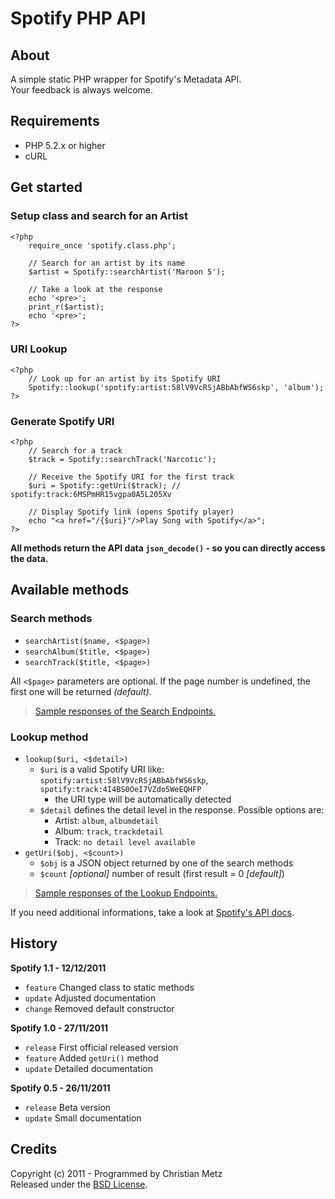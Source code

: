 # Spotify PHP API #

## About ##

A simple static PHP wrapper for Spotify's Metadata API.  
Your feedback is always welcome.

## Requirements ##

- PHP 5.2.x or higher
- cURL

## Get started ##

### Setup class and search for an Artist ###

    <?php
        require_once 'spotify.class.php';
        
        // Search for an artist by its name
        $artist = Spotify::searchArtist('Maroon 5');
        
        // Take a look at the response
        echo '<pre>';
        print_r($artist);
        echo '<pre>';
    ?>

### URI Lookup ###

    <?php
        // Look up for an artist by its Spotify URI
        Spotify::lookup('spotify:artist:58lV9VcRSjABbAbfWS6skp', 'album');
    ?>

### Generate Spotify URI ###

    <?php
        // Search for a track
        $track = Spotify::searchTrack('Narcotic');
        
        // Receive the Spotify URI for the first track
        $uri = Spotify::getUri($track); // spotify:track:6MSPmHR15vgpa0A5L205Xv
        
        // Display Spotify link (opens Spotify player)
        echo "<a href="/{$uri}"/>Play Song with Spotify</a>";
    ?>

**All methods return the API data `json_decode()` - so you can directly access the data.**

## Available methods ##

### Search methods ###

- `searchArtist($name, <$page>)`
- `searchAlbum($title, <$page>)`
- `searchTrack($title, <$page>)`

All `<$page>` parameters are optional. If the page number is undefined, the first one will be returned *(default)*.

> [Sample responses of the Search Endpoints.](https://github.com/cosenary/Spotify-PHP-API/wiki/Search-endpoints)

### Lookup method ###

- `lookup($uri, <$detail>)`
  - `$uri` is a valid Spotify URI like: `spotify:artist:58lV9VcRSjABbAbfWS6skp`, `spotify:track:4I4BS0OeI7VZdo5WeEQHFP`
     - the URI type will be automatically detected
  - `$detail` defines the detail level in the response. Possible options are:
     - Artist: `album`, `albumdetail`
     - Album: `track`, `trackdetail`
     - Track: `no detail level available`
- `getUri($obj, <$count>)`
  - `$obj` is a JSON object returned by one of the search methods
  - `$count` *[optional]* number of result (first result = 0 *[default]*)

> [Sample responses of the Lookup Endpoints.](https://github.com/cosenary/Spotify-PHP-API/wiki/Lookup-endpoints)

If you need additional informations, take a look at [Spotify's API docs](http://developer.spotify.com/en/metadata-api/overview/).

## History ##

**Spotify 1.1 - 12/12/2011**

- `feature` Changed class to static methods
- `update` Adjusted documentation
- `change` Removed default constructor

**Spotify 1.0 - 27/11/2011**

- `release` First official released version
- `feature` Added `getUri()` method
- `update` Detailed documentation

**Spotify 0.5 - 26/11/2011**

- `release` Beta version
- `update` Small documentation

## Credits ##

Copyright (c) 2011 - Programmed by Christian Metz  
Released under the [BSD License](http://www.opensource.org/licenses/bsd-license.php).